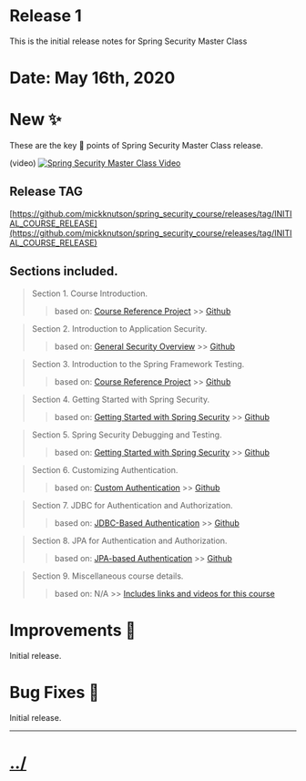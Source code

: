 # Release 1

This is the initial release notes for Spring Security Master Class


# Date: May 16th, 2020

# New :sparkles:

These are the key :key: points of Spring Security Master Class release.

(video)
[![Spring Security Master Class Video](https://img.youtube.com/vi/Fp4ZSAZoA7c/maxresdefault.jpg)](http://www.youtube.com/watch?v=Fp4ZSAZoA7c "Official Release: Spring Security Master Class")


## Release TAG
[https://github.com/mickknutson/spring_security_course/releases/tag/INITIAL_COURSE_RELEASE](https://github.com/mickknutson/spring_security_course/releases/tag/INITIAL_COURSE_RELEASE)


## Sections included.


> Section 1. Course Introduction.
>> based on: [Course Reference Project](../../chapter01/README.md)
    >> [Github][chapter01Repo]

> Section 2. Introduction to Application Security.
>> based on: [General Security Overview](../../chapter00/README.md)
    >> [Github][chapter00Repo]

> Section 3. Introduction to the Spring Framework Testing.
>> based on: [Course Reference Project](../../chapter01/README.md)
    >> [Github][chapter01Repo]

> Section 4. Getting Started with Spring Security.
>> based on: [Getting Started with Spring Security](../../chapter02/README.md)
    >> [Github][chapter02Repo]

> Section 5. Spring Security Debugging and Testing.
>> based on: [Getting Started with Spring Security](../../chapter02/README.md)
    >> [Github][chapter02Repo]

> Section 6. Customizing Authentication.
>> based on: [Custom Authentication](../../chapter03/README.md)
    >> [Github][chapter03Repo]

> Section 7. JDBC for Authentication and Authorization.
>> based on: [JDBC-Based Authentication](../../chapter04/README.md)
    >> [Github][chapter04Repo]

> Section 8. JPA for Authentication and Authorization.
>> based on: [JPA-based Authentication](../../chapter05/README.md)
    >> [Github][chapter05Repo]

> Section 9. Miscellaneous course details.
>> based on: N/A
    >> [Includes links and videos for this course](../../docs/resources.md)



# Improvements :raised_hands:

Initial release.


# Bug Fixes :bug:

Initial release.



---

# [../](../README.md)

[chapter00Repo]: https://github.com/mickknutson/spring_security_course/blob/master/chapter00/README.md
[chapter01Repo]: https://github.com/mickknutson/spring_security_course/blob/master/chapter01/README.md
[chapter02Repo]: https://github.com/mickknutson/spring_security_course/blob/master/chapter02/README.md
[chapter03Repo]: https://github.com/mickknutson/spring_security_course/blob/master/chapter03/README.md
[chapter04Repo]: https://github.com/mickknutson/spring_security_course/blob/master/chapter04/README.md
[chapter05Repo]: https://github.com/mickknutson/spring_security_course/blob/master/chapter05/README.md
[chapter06Repo]: https://github.com/mickknutson/spring_security_course/blob/master/chapter06/README.md
[chapter07Repo]: https://github.com/mickknutson/spring_security_course/blob/master/chapter07/README.md
[chapter08Repo]: https://github.com/mickknutson/spring_security_course/blob/master/chapter08/README.md
[chapter09Repo]: https://github.com/mickknutson/spring_security_course/blob/master/chapter09/README.md
[chapter10Repo]: https://github.com/mickknutson/spring_security_course/blob/master/chapter10/README.md
[chapter11Repo]: https://github.com/mickknutson/spring_security_course/blob/master/chapter11/README.md
[chapter12Repo]: https://github.com/mickknutson/spring_security_course/blob/master/chapter12/README.md
[chapter13Repo]: https://github.com/mickknutson/spring_security_course/blob/master/chapter13/README.md
[chapter14Repo]: https://github.com/mickknutson/spring_security_course/blob/master/chapter14/README.md
[chapter15Repo]: https://github.com/mickknutson/spring_security_course/blob/master/chapter15/README.md